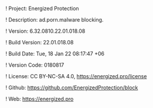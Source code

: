 ! Project: Energized Protection

! Description: ad.porn.malware blocking.

! Version: 6.32.0810.22.01.018.08

! Build Version: 22.01.018.08

! Build Date: Tue, 18 Jan 22 08:17:47 +06

! Version Code: 0180817

! License: CC BY-NC-SA 4.0, https://energized.pro/license

! Github: https://github.com/EnergizedProtection/block

! Web: https://energized.pro
